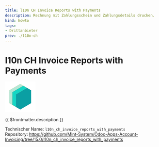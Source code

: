 ```yaml
---
title: l10n CH Invoice Reports with Payments
description: Rechnung mit Zahlungsschein und Zahlungsdetails drucken.
kind: howto
tags:
- Drittanbieter
prev: ./l10n-ch
---
```

# l10n CH Invoice Reports with Payments
![icon_oms_box](attachments/icons_odoo_mint_system.png)

{{ $frontmatter.description }}

Technischer Name: `l10n_ch_invoice_reports_with_payments`\
Repository: <https://github.com/Mint-System/Odoo-Apps-Account-Invoicing/tree/15.0/l10n_ch_invoice_reports_with_payments>

